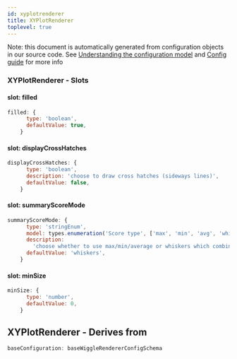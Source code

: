 ```yaml
---
id: xyplotrenderer
title: XYPlotRenderer
toplevel: true
---
```


Note: this document is automatically generated from configuration objects in
our source code. See [Understanding the configuration
model](/docs/devguide_config/) and [Config guide](/docs/config_guide) for more
info

### XYPlotRenderer - Slots

#### slot: filled

```js
filled: {
      type: 'boolean',
      defaultValue: true,
    }
```

#### slot: displayCrossHatches

```js
displayCrossHatches: {
      type: 'boolean',
      description: 'choose to draw cross hatches (sideways lines)',
      defaultValue: false,
    }
```

#### slot: summaryScoreMode

```js
summaryScoreMode: {
      type: 'stringEnum',
      model: types.enumeration('Score type', ['max', 'min', 'avg', 'whiskers']),
      description:
        'choose whether to use max/min/average or whiskers which combines all three into the same rendering',
      defaultValue: 'whiskers',
    }
```

#### slot: minSize

```js
minSize: {
      type: 'number',
      defaultValue: 0,
    }
```

## XYPlotRenderer - Derives from

```js
baseConfiguration: baseWiggleRendererConfigSchema
```
